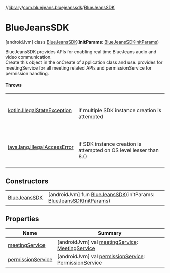 //[library](../../../index.md)/[com.bluejeans.bluejeanssdk](../index.md)/[BlueJeansSDK](index.md)



# BlueJeansSDK  
 [androidJvm] class [BlueJeansSDK](index.md)(**initParams**: [BlueJeansSDKInitParams](../-blue-jeans-s-d-k-init-params/index.md))

BlueJeansSDK provides APIs for enabling real time BlueJeans audio and video communication.</br> Create this object in the onCreate of application class and use. provides for meetingService for all meeting related APIs and permissionService for permission handling.

   


#### Throws  
  
| | |
|---|---|
| <a name="com.bluejeans.bluejeanssdk/BlueJeansSDK///PointingToDeclaration/"></a>[kotlin.IllegalStateException](https://kotlinlang.org/api/latest/jvm/stdlib/kotlin/-illegal-state-exception/index.html)| <a name="com.bluejeans.bluejeanssdk/BlueJeansSDK///PointingToDeclaration/"></a><br><br>if multiple SDK instance creation is attempted<br><br>|
| <a name="com.bluejeans.bluejeanssdk/BlueJeansSDK///PointingToDeclaration/"></a>[java.lang.IllegalAccessError](https://developer.android.com/reference/kotlin/java/lang/IllegalAccessError.html)| <a name="com.bluejeans.bluejeanssdk/BlueJeansSDK///PointingToDeclaration/"></a><br><br>if SDK instance creation is attempted on OS level lesser than 8.0<br><br>|


## Constructors  
  
| | |
|---|---|
| <a name="com.bluejeans.bluejeanssdk/BlueJeansSDK/BlueJeansSDK/#com.bluejeans.bluejeanssdk.BlueJeansSDKInitParams/PointingToDeclaration/"></a>[BlueJeansSDK](-blue-jeans-s-d-k.md)| <a name="com.bluejeans.bluejeanssdk/BlueJeansSDK/BlueJeansSDK/#com.bluejeans.bluejeanssdk.BlueJeansSDKInitParams/PointingToDeclaration/"></a> [androidJvm] fun [BlueJeansSDK](-blue-jeans-s-d-k.md)(initParams: [BlueJeansSDKInitParams](../-blue-jeans-s-d-k-init-params/index.md))   <br>|


## Properties  
  
|  Name |  Summary | 
|---|---|
| <a name="com.bluejeans.bluejeanssdk/BlueJeansSDK/meetingService/#/PointingToDeclaration/"></a>[meetingService](meeting-service.md)| <a name="com.bluejeans.bluejeanssdk/BlueJeansSDK/meetingService/#/PointingToDeclaration/"></a> [androidJvm] val [meetingService](meeting-service.md): [MeetingService](../../com.bluejeans.bluejeanssdk.meeting/-meeting-service/index.md)   <br>|
| <a name="com.bluejeans.bluejeanssdk/BlueJeansSDK/permissionService/#/PointingToDeclaration/"></a>[permissionService](permission-service.md)| <a name="com.bluejeans.bluejeanssdk/BlueJeansSDK/permissionService/#/PointingToDeclaration/"></a> [androidJvm] val [permissionService](permission-service.md): [PermissionService](../../com.bluejeans.bluejeanssdk.permission/-permission-service/index.md)   <br>|


